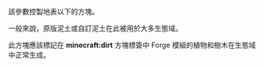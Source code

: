 該參數控製地表以下的方塊。

一般來說，原版泥土或自訂泥土在此被用於大多生態域。

此方塊應該標記在 <b>minecraft:dirt</b> 方塊標簽中
Forge 模組的植物和樹木在生態域中正常生成。

